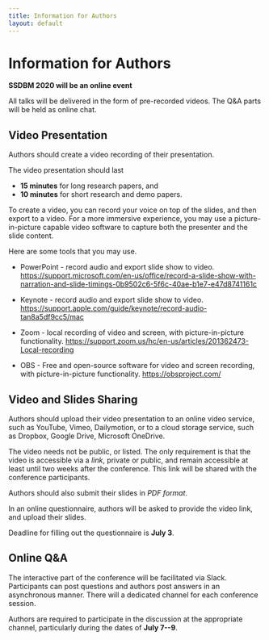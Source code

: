 ```yaml
---
title: Information for Authors
layout: default
---
```


# Information for Authors

**SSDBM 2020 will be an online event**

All talks will be delivered in the form of pre-recorded videos. The Q&A parts will be held as online chat.


## Video Presentation

Authors should create a video recording of their presentation.

The video presentation should last
- **15 minutes** for long research papers, and 
- **10 minutes** for short research and demo papers.


To create a video, you can record your voice on top of the slides, and then export to a video.
For a more immersive experience, you may use a picture-in-picture capable video software to capture both the presenter and the slide content.

Here are some tools that you may use.

- PowerPoint - record audio and export slide show to video.
https://support.microsoft.com/en-us/office/record-a-slide-show-with-narration-and-slide-timings-0b9502c6-5f6c-40ae-b1e7-e47d8741161c

- Keynote - record audio and export slide show to video.
https://support.apple.com/guide/keynote/record-audio-tan8a5df9cc5/mac

- Zoom - local recording of video and screen, with picture-in-picture functionality.
https://support.zoom.us/hc/en-us/articles/201362473-Local-recording

- OBS - Free and open-source software for video and screen recording, with picture-in-picture functionality. 
https://obsproject.com/ 


## Video and Slides Sharing

Authors should upload their video presentation to an online video service, such as YouTube, Vimeo, Dailymotion, or to a cloud storage service, such as Dropbox, Google Drive, Microsoft OneDrive.

The video needs not be public, or listed. The only requirement is that the video is accessible via a *link*, private or public, and remain accessible at least until two weeks after the conference. This link will be shared with the conference participants.

Authors should also submit their slides in *PDF format*.

In an online questionnaire, authors will be asked to provide the video link, and upload their slides.

Deadline for filling out the questionnaire is **July 3**.



## Online Q&A

The interactive part of the conference will be facilitated via Slack. Participants can post questions and authors post answers in an asynchronous manner. There will a dedicated channel for each conference session.

Authors are required to participate in the discussion at the appropriate channel, particularly during the dates of **July 7--9**.
